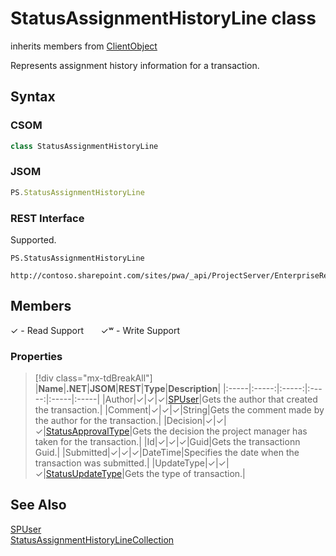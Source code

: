 [comment]: # (Name:StatusAssignmentHistoryLine)
[comment]: # (Name:Microsoft.ProjectServer.StatusAssignmentHistoryLine)
[comment]: # (Type:class)
[comment]: # (Status:Verified)

# <a name="name"></a>StatusAssignmentHistoryLine class

inherits members from [ClientObject](https://msdn.microsoft.com/en-us/library/microsoft.sharepoint.client.clientobject.aspx)<br/>

<a name="description"></a>Represents assignment history information for a transaction.

## <a name="syntax"></a>Syntax

### CSOM

```cs
class StatusAssignmentHistoryLine 
```
### JSOM

```javascript
PS.StatusAssignmentHistoryLine
```
### REST Interface

Supported.

```
PS.StatusAssignmentHistoryLine

http://contoso.sharepoint.com/sites/pwa/_api/ProjectServer/EnterpriseResources('{resourceid}')/Assignments/History('{transactionId}')
```

## <a name="members"></a>Members


&#x2713; - Read Support &nbsp;&nbsp;&nbsp;&nbsp;&nbsp;&nbsp;&#x2713;&#x02B7; - Write Support

### <a name="properties"></a>Properties
> [!div class="mx-tdBreakAll"]
|**Name**|**.NET**|**JSOM**|**REST**|**Type**|**Description**|
|:-----|:-----:|:-----:|:-----:|:-----|:-----|
|<a name="Author"></a>Author|&#x2713;|&#x2713;|&#x2713;|[SPUser](https://msdn.microsoft.com/en-us/library/microsoft.sharepoint.spuser.aspx)|Gets the author that created the transaction.|
|<a name="Comment"></a>Comment|&#x2713;|&#x2713;|&#x2713;|String|Gets the comment made by the author for the transaction.|
|<a name="Decision"></a>Decision|&#x2713;|&#x2713;|&#x2713;|[StatusApprovalType](StatusApprovalType.md)|Gets the decision the project manager has taken for the transaction.|
|<a name="Id"></a>Id|&#x2713;|&#x2713;|&#x2713;|Guid|Gets the transactionn Guid.|
|<a name="Submitted"></a>Submitted|&#x2713;|&#x2713;|&#x2713;|DateTime|Specifies the date when the transaction was submitted.|
|<a name="UpdateType"></a>UpdateType|&#x2713;|&#x2713;|&#x2713;|[StatusUpdateType](StatusUpdateType.md)|Gets the type of transaction.|

## <a name="seeAlso"></a>See Also

[SPUser](https://msdn.microsoft.com/library/microsoft.sharepoint.spuser.aspx)<br/>
[StatusAssignmentHistoryLineCollection](StatusAssignmentHistoryLineCollection.md)<br/>
